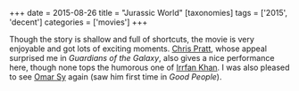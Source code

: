 +++
date = 2015-08-26
title = "Jurassic World"
[taxonomies]
tags = ['2015', 'decent']
categories = ['movies']
+++

Though the story is shallow and full of shortcuts, the movie is very
enjoyable and got lots of exciting moments. [Chris Pratt], whose appeal
surprised me in *Guardians of the Galaxy*, also gives a nice performance
here, though none tops the humorous one of [Irrfan Khan]. I was also
pleased to see [Omar Sy] again (saw him first time in *Good People*).

  [Chris Pratt]: https://en.wikipedia.org/wiki/Chris_Pratt
  [Irrfan Khan]: https://en.wikipedia.org/wiki/Irrfan_Khan
  [Omar Sy]: https://en.wikipedia.org/wiki/Omar_Sy
